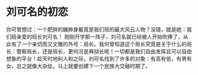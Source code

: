 # 刘可名的初恋
  你可曾想过：一个肥胖的臃肿身躯竟是我们班的最大风云人物？没错，就是她：我们班亲爱的班长刘可名！
  刚刚开学那一阵子，刘可名就已经被人开始吹捧了，从此有了一个亲切而又文雅的外号：局长。我何曾知道这个局长究竟是关于什么的局长：警察局长，还是班长，更何况是典狱长呢！一切都是我们自由发挥且可以自由想象的平台！趁天时地利人和之际，刘可名找到了许多的对象：有高有低，有男有女，总之就像大杂烩，马上就要创建下一个民族大交融时期了。

